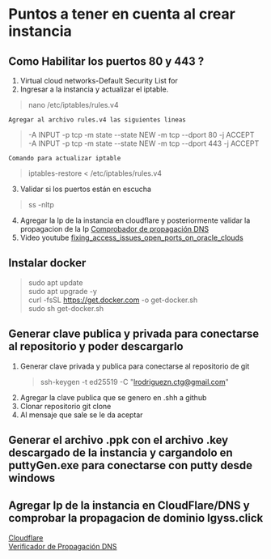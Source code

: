 


# Puntos a tener en cuenta al crear instancia
## Como Habilitar los puertos 80 y 443 ?
>
 1. Virtual cloud networks-Default Security List for 
 2. Ingresar a la instancia y actualizar el iptable.
> 
> nano /etc/iptables/rules.v4

    Agregar al archivo rules.v4 las siguientes lineas

> -A INPUT -p tcp -m state --state NEW -m tcp --dport 80 -j ACCEPT \
> -A INPUT -p tcp -m state --state NEW -m tcp --dport 443 -j ACCEPT

`Comando para actualizar iptable `

> iptables-restore < /etc/iptables/rules.v4
 3. Validar si los puertos están en escucha
>ss -nltp
 4. Agregar la Ip de la instancia en cloudflare y posteriormente validar la propagacion de la Ip
 [Comprobador de propagación DNS](https://whatsmydns.me/es#A/www.lgyss.click)
 5. Video youtube  [fixing_access_issues_open_ports_on_oracle_clouds](Agregar%20la%20Ip%20de%20la%20instancia%20en%20cloudflare%20y%20posteriormente%20validar%20la%20propagacion%20de%20la%20Ip%20%20%5BComprobador%20de%20propagaci%C3%B3n%20DNS%5D%28https://whatsmydns.me/es#A/www.lgyss.click%29)
 
## Instalar docker
> sudo apt update \
> sudo apt upgrade -y \
> curl -fsSL https://get.docker.com -o get-docker.sh \
> sudo sh get-docker.sh

## Generar clave publica y privada para conectarse al repositorio y poder descargarlo
1. Generar clave privada y publica para conectarse al repositorio de git
   > ssh-keygen -t ed25519 -C "lrodriguezn.ctg@gmail.com"
2. Agregar la clave publica que se genero en .shh a github
3. Clonar repositorio
   git clone 
5. Al mensaje que sale se le da aceptar

## Generar el archivo .ppk con el archivo .key descargado de la instancia y cargandolo en puttyGen.exe para conectarse con putty desde windows

## Agregar Ip de la instancia en CloudFlare/DNS y comprobar la propagacion de dominio lgyss.click
[Cloudflare](https://www.cloudflare.com/) \
[Verificador de Propagación DNS](https://whatsmydns.me/es#A/www.lgyss.click)

